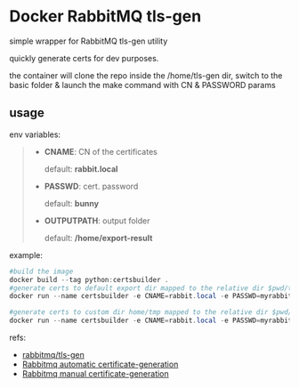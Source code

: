 # Docker RabbitMQ tls-gen

simple wrapper for RabbitMQ tls-gen utility

quickly generate certs for dev purposes.

the container will clone the repo inside the /home/tls-gen dir, switch to the basic folder & launch the make command with CN & PASSWORD params

## usage

env variables:

> - **CNAME**: CN of the certificates
>
>   default: **rabbit.local**
>
> - **PASSWD**: cert. password
>
>   default: **bunny**
> - **OUTPUTPATH**: output folder
>
>   default: **/home/export-result**

example:

``` powershell
#build the image
docker build --tag python:certsbuilder .
#generate certs to default export dir mapped to the relative dir $pwd/tls-gen
docker run --name certsbuilder -e CNAME=rabbit.local -e PASSWD=myrabbitpassword --rm -v $pwd/tls-gen:/home/export-result -it python:certsbuilder`

#generate certs to custom dir home/tmp mapped to the relative dir $pwd/tls-gen
docker run --name certsbuilder -e CNAME=rabbit.local -e PASSWD=myrabbitpassword -e OUTPUTPATH=/home/tmp --rm -v $pwd/certs:/home/tmp -it python:certsbuilder`

```

refs:

- [rabbitmq/tls-gen](https://github.com/rabbitmq/tls-gen)
- [Rabbitmq automatic certificate-generation](https://www.rabbitmq.com/ssl.html#automated-certificate-generation)
- [Rabbitmq manual certificate-generation](https://www.rabbitmq.com/ssl.html#manual-certificate-generation)
